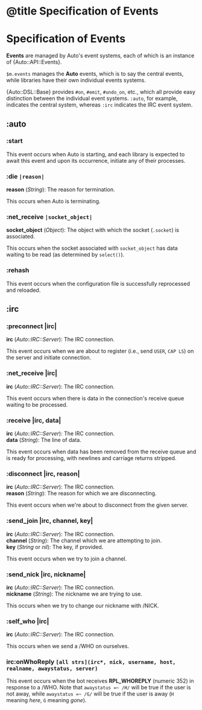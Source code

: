 # @title Specification of Events

Specification of Events
=======================

**Events** are managed by Auto's event systems, each of which is an instance
of {Auto::API::Events}.

`$m.events` manages the **Auto** events, which is to say the central events,
while libraries have their own individual events systems.

{Auto::DSL::Base} provides `#on`, `#emit`, `#undo_on`, etc., which all provide
easy distinction between the individual event systems. `:auto`, for example,
indicates the central system, whereas `:irc` indicates the IRC event system.

:auto
-----

### :start

This event occurs when Auto is starting, and each library is expected to await
this event and upon its occurrence, initiate any of their processes.

### :die `|reason|`

**reason** (_String_): The reason for termination.

This occurs when Auto is terminating.

### :net_receive `|socket_object|`

**socket_object** (_Object_): The object with which the socket (`.socket`) is
associated.

This occurs when the socket associated with `socket_object` has data waiting to
be read (as determined by `select()`).

### :rehash

This event occurs when the configuration file is successfully reprocessed and
reloaded.

:irc
----

### :preconnect |irc|

**irc** (_Auto::IRC::Server_): The IRC connection.

This event occurs when we are about to register (i.e., send `USER`, `CAP LS`)
on the server and initiate connection.

### :net_receive |irc|

**irc** (_Auto::IRC::Server_): The IRC connection.

This event occurs when there is data in the connection's receive queue waiting
to be processed.

### :receive |irc, data|

**irc** (_Auto::IRC::Server_): The IRC connection.  
**data** (_String_): The line of data.

This event occurs when data has been removed from the receive queue and is ready
for processing, with newlines and carriage returns stripped.

### :disconnect |irc, reason|

**irc** (_Auto::IRC::Server_): The IRC connection.  
**reason** (_String_): The reason for which we are disconnecting.

This event occurs when we're about to disconnect from the given server.

### :send_join |irc, channel, key|

**irc** (_Auto::IRC::Server_): The IRC connection.  
**channel** (_String_): The channel which we are attempting to join.  
**key** (_String_ or _nil_): The key, if provided.

This event occurs when we try to join a channel.

### :send_nick |irc, nickname|

**irc** (_Auto::IRC::Server_): The IRC connection.  
**nickname** (_String_): The nickname we are trying to use.

This occurs when we try to change our nickname with /NICK.

### :self_who |irc|

**irc** (_Auto::IRC::Server_): The IRC connection.

This occurs when we send a /WHO on ourselves.

### irc:onWhoReply `[all strs](irc*, nick, username, host, realname, awaystatus, server)`

This event occurs when the bot receives **RPL_WHOREPLY** (numeric 352) in response to a /WHO. Note that
`awaystatus =~ /H/` will be true if the user is not away, while `awaystatus =~ /G/` will be true if the
user is away (`H` meaning _here_, `G` meaning _gone_).
